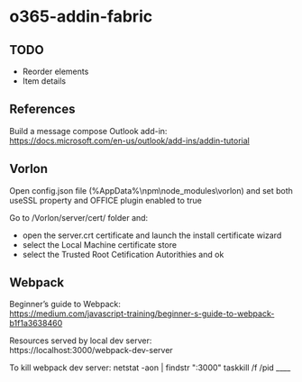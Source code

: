 # o365-addin-fabric

## TODO

- Reorder elements
- Item details

## References

Build a message compose Outlook add-in:\
https://docs.microsoft.com/en-us/outlook/add-ins/addin-tutorial

## Vorlon

Open config.json file (%AppData%\npm\node_modules\vorlon) and set both useSSL property and OFFICE plugin enabled to true

Go to /Vorlon/server/cert/ folder and:
- open the server.crt certificate and launch the install certificate wizard
- select the Local Machine certificate store
- select the Trusted Root Cetification Autorithies and ok

## Webpack

Beginner’s guide to Webpack:\
https://medium.com/javascript-training/beginner-s-guide-to-webpack-b1f1a3638460

Resources served by local dev server:\
https://localhost:3000/webpack-dev-server

To kill webpack dev server:
    netstat -aon | findstr ":3000"
    taskkill /f /pid ____
